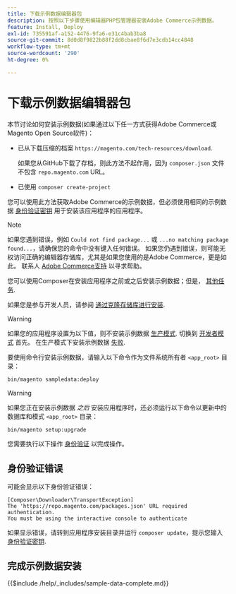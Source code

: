 ```yaml
---
title: 下载示例数据编辑器包
description: 按照以下步骤使用编辑器PHP包管理器安装Adobe Commerce示例数据。
feature: Install, Deploy
exl-id: 735591af-a152-4476-9fa6-e31c4bab3ba8
source-git-commit: 8d0d8f9822b88f2dd8cbae8f6d7e3cdb14cc4848
workflow-type: tm+mt
source-wordcount: '290'
ht-degree: 0%

---
```


# 下载示例数据编辑器包

本节讨论如何安装示例数据(如果通过以下任一方式获得Adobe Commerce或Magento Open Source软件)：

* 已从下载压缩的档案 `https://magento.com/tech-resources/download`.

  如果您从GitHub下载了存档，则此方法不起作用，因为 `composer.json` 文件不包含 `repo.magento.com` URL。

* 已使用 `composer create-project`

您可以使用此方法获取Adobe Commerce的示例数据，但必须使用相同的示例数据 [身份验证密钥](../prerequisites/authentication-keys.md) 用于安装该应用程序的应用程序。

>[!NOTE]
>
>如果您遇到错误，例如 `Could not find package...` 或 `...no matching package found...`，请确保您的命令中没有键入任何错误。 如果您仍遇到错误，则可能无权访问正确的编辑器存储库，尤其是如果您使用的是Adobe Commerce，更是如此。 联系人 [Adobe Commerce支持](https://support.magento.com/hc/en-us) 以寻求帮助。

您可以使用Composer在安装应用程序之前或之后安装示例数据；但是， [其他任务](remove-or-update.md).

如果您是参与开发人员，请参阅 [通过克隆存储库进行安装](git-repositories.md).

>[!WARNING]
>
>如果您的应用程序设置为以下值，则不安装示例数据 [生产模式](../../configuration/bootstrap/application-modes.md#production-mode). 切换到 [开发者模式](../../configuration/bootstrap/application-modes.md#developer-mode) 首先。 在生产模式下安装示例数据 [失败](https://support.magento.com/hc/en-us/articles/360033824571#symptom-production-mode-trouble-samp-prod-).

要使用命令行安装示例数据，请输入以下命令作为文件系统所有者 `<app_root>` 目录：

```bash
bin/magento sampledata:deploy
```

>[!WARNING]
>
>如果您正在安装示例数据 _之后_ 安装应用程序时，还必须运行以下命令以更新中的数据库和模式 `<app_root>` 目录：

```bash
bin/magento setup:upgrade
```

您需要执行以下操作 [身份验证](../prerequisites/authentication-keys.md) 以完成操作。

## 身份验证错误

可能会显示以下身份验证错误：

```terminal
[Composer\Downloader\TransportException]
The 'https://repo.magento.com/packages.json' URL required authentication.
You must be using the interactive console to authenticate
```

如果显示错误，请转到应用程序安装目录并运行 `composer update`，提示您输入 [身份验证密钥](../prerequisites/authentication-keys.md).

## 完成示例数据安装

{{$include /help/_includes/sample-data-complete.md}}
